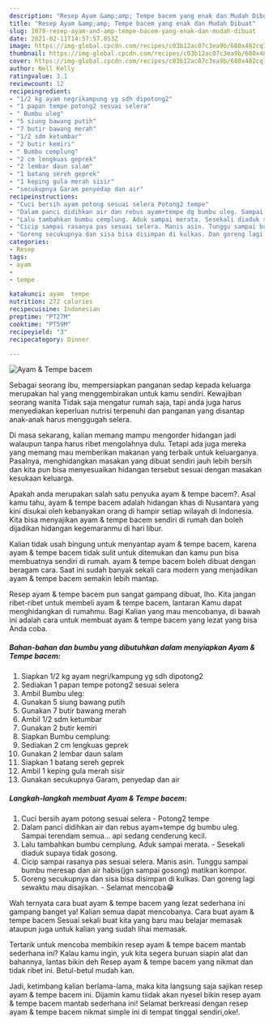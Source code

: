 ```yaml
---
description: "Resep Ayam &amp;amp; Tempe bacem yang enak dan Mudah Dibuat"
title: "Resep Ayam &amp;amp; Tempe bacem yang enak dan Mudah Dibuat"
slug: 1079-resep-ayam-and-amp-tempe-bacem-yang-enak-dan-mudah-dibuat
date: 2021-02-11T14:57:57.853Z
image: https://img-global.cpcdn.com/recipes/c03b12ac07c3ea9b/680x482cq70/ayam-tempe-bacem-foto-resep-utama.jpg
thumbnail: https://img-global.cpcdn.com/recipes/c03b12ac07c3ea9b/680x482cq70/ayam-tempe-bacem-foto-resep-utama.jpg
cover: https://img-global.cpcdn.com/recipes/c03b12ac07c3ea9b/680x482cq70/ayam-tempe-bacem-foto-resep-utama.jpg
author: Nell Kelly
ratingvalue: 3.1
reviewcount: 12
recipeingredient:
- "1/2 kg ayam negrikampung yg sdh dipotong2"
- "1 papan tempe potong2 sesuai selera"
- " Bumbu uleg"
- "5 siung bawang putih"
- "7 butir bawang merah"
- "1/2 sdm ketumbar"
- "2 butir kemiri"
- " Bumbu cemplung"
- "2 cm lengkuas geprek"
- "2 lembar daun salam"
- "1 batang sereh geprek"
- "1 keping gula merah sisir"
- "secukupnya Garam penyedap dan air"
recipeinstructions:
- "Cuci bersih ayam potong sesuai selera Potong2 tempe"
- "Dalam panci didihkan air dan rebus ayam+tempe dg bumbu uleg. Sampai terendam semua… api sedang cenderung kecil."
- "Lalu tambahkan bumbu cemplung. Aduk sampai merata. Sesekali diaduk supaya tidak gosong."
- "Cicip sampai rasanya pas sesuai selera. Manis asin. Tunggu sampai bumbu meresap dan air habis(jgn sampai gosong) matikan kompor."
- "Goreng secukupnya dan sisa bisa disimpan di kulkas. Dan goreng lagi sewaktu mau disajikan. Selamat mencoba😁"
categories:
- Resep
tags:
- ayam
- 
- tempe

katakunci: ayam  tempe 
nutrition: 272 calories
recipecuisine: Indonesian
preptime: "PT27M"
cooktime: "PT59M"
recipeyield: "3"
recipecategory: Dinner

---
```



![Ayam &amp; Tempe bacem](https://img-global.cpcdn.com/recipes/c03b12ac07c3ea9b/680x482cq70/ayam-tempe-bacem-foto-resep-utama.jpg)

Sebagai seorang ibu, mempersiapkan panganan sedap kepada keluarga merupakan hal yang menggembirakan untuk kamu sendiri. Kewajiban seorang  wanita Tidak saja mengatur rumah saja, tapi anda juga harus menyediakan keperluan nutrisi terpenuhi dan panganan yang disantap anak-anak harus menggugah selera.

Di masa  sekarang, kalian memang mampu mengorder hidangan jadi walaupun tanpa harus ribet mengolahnya dulu. Tetapi ada juga mereka yang memang mau memberikan makanan yang terbaik untuk keluarganya. Pasalnya, menghidangkan masakan yang dibuat sendiri jauh lebih bersih dan kita pun bisa menyesuaikan hidangan tersebut sesuai dengan masakan kesukaan keluarga. 



Apakah anda merupakan salah satu penyuka ayam &amp; tempe bacem?. Asal kamu tahu, ayam &amp; tempe bacem adalah hidangan khas di Nusantara yang kini disukai oleh kebanyakan orang di hampir setiap wilayah di Indonesia. Kita bisa menyajikan ayam &amp; tempe bacem sendiri di rumah dan boleh dijadikan hidangan kegemaranmu di hari libur.

Kalian tidak usah bingung untuk menyantap ayam &amp; tempe bacem, karena ayam &amp; tempe bacem tidak sulit untuk ditemukan dan kamu pun bisa membuatnya sendiri di rumah. ayam &amp; tempe bacem boleh dibuat dengan beragam cara. Saat ini sudah banyak sekali cara modern yang menjadikan ayam &amp; tempe bacem semakin lebih mantap.

Resep ayam &amp; tempe bacem pun sangat gampang dibuat, lho. Kita jangan ribet-ribet untuk membeli ayam &amp; tempe bacem, lantaran Kamu dapat menghidangkan di rumahmu. Bagi Kalian yang mau mencobanya, di bawah ini adalah cara untuk membuat ayam &amp; tempe bacem yang lezat yang bisa Anda coba.

<!--inarticleads1-->

##### Bahan-bahan dan bumbu yang dibutuhkan dalam menyiapkan Ayam &amp; Tempe bacem:

1. Siapkan 1/2 kg ayam negri/kampung yg sdh dipotong2
1. Sediakan 1 papan tempe potong2 sesuai selera
1. Ambil  Bumbu uleg:
1. Gunakan 5 siung bawang putih
1. Gunakan 7 butir bawang merah
1. Ambil 1/2 sdm ketumbar
1. Gunakan 2 butir kemiri
1. Siapkan  Bumbu cemplung:
1. Sediakan 2 cm lengkuas geprek
1. Gunakan 2 lembar daun salam
1. Siapkan 1 batang sereh geprek
1. Ambil 1 keping gula merah sisir
1. Gunakan secukupnya Garam, penyedap dan air




<!--inarticleads2-->

##### Langkah-langkah membuat Ayam &amp; Tempe bacem:

1. Cuci bersih ayam potong sesuai selera - Potong2 tempe
1. Dalam panci didihkan air dan rebus ayam+tempe dg bumbu uleg. Sampai terendam semua… api sedang cenderung kecil.
1. Lalu tambahkan bumbu cemplung. Aduk sampai merata. - Sesekali diaduk supaya tidak gosong.
1. Cicip sampai rasanya pas sesuai selera. Manis asin. Tunggu sampai bumbu meresap dan air habis(jgn sampai gosong) matikan kompor.
1. Goreng secukupnya dan sisa bisa disimpan di kulkas. Dan goreng lagi sewaktu mau disajikan. - Selamat mencoba😁




Wah ternyata cara buat ayam &amp; tempe bacem yang lezat sederhana ini gampang banget ya! Kalian semua dapat mencobanya. Cara buat ayam &amp; tempe bacem Sesuai sekali buat kita yang baru mau belajar memasak ataupun juga untuk kalian yang sudah lihai memasak.

Tertarik untuk mencoba membikin resep ayam &amp; tempe bacem mantab sederhana ini? Kalau kamu ingin, yuk kita segera buruan siapin alat dan bahannya, lantas bikin deh Resep ayam &amp; tempe bacem yang nikmat dan tidak ribet ini. Betul-betul mudah kan. 

Jadi, ketimbang kalian berlama-lama, maka kita langsung saja sajikan resep ayam &amp; tempe bacem ini. Dijamin kamu tiidak akan nyesel bikin resep ayam &amp; tempe bacem mantab sederhana ini! Selamat berkreasi dengan resep ayam &amp; tempe bacem nikmat simple ini di tempat tinggal sendiri,oke!.

